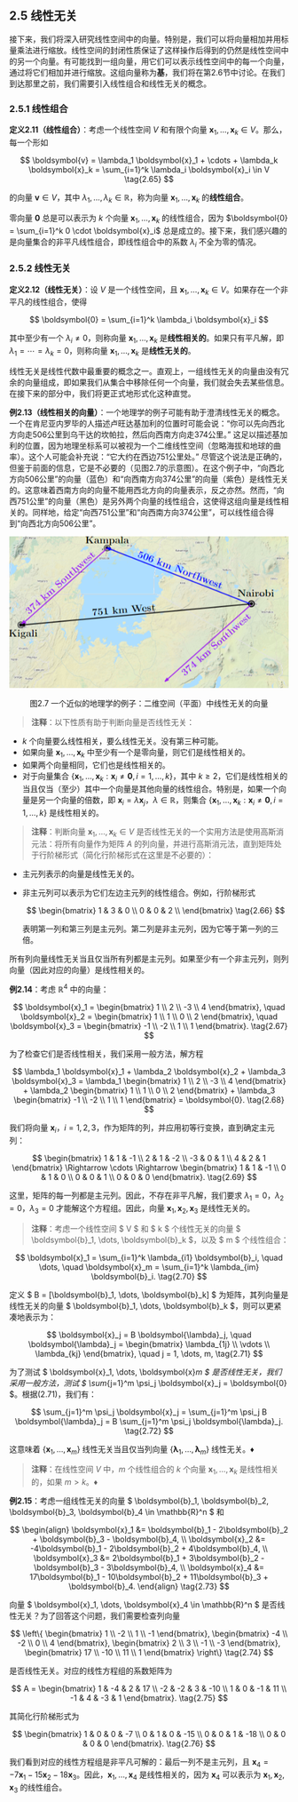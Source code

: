 ## 2.5 线性无关

接下来，我们将深入研究线性空间中的向量。特别是，我们可以将向量相加并用标量乘法进行缩放。线性空间的封闭性质保证了这样操作后得到的仍然是线性空间中的另一个向量。有可能找到一组向量，用它们可以表示线性空间中的每一个向量，通过将它们相加并进行缩放。这组向量称为**基**，我们将在第2.6节中讨论。在我们到达那里之前，我们需要引入线性组合和线性无关的概念。

### 2.5.1 线性组合

**定义2.11（线性组合）**：考虑一个线性空间 $V$ 和有限个向量 $\boldsymbol{x}_1, \dots, \boldsymbol{x}_k \in V$。那么，每一个形如

$$
\boldsymbol{v} = \lambda_1 \boldsymbol{x}_1 + \cdots + \lambda_k \boldsymbol{x}_k = \sum_{i=1}^k \lambda_i \boldsymbol{x}_i \in V
\tag{2.65} 
$$

的向量 $\boldsymbol{v} \in V$，其中 $\lambda_1, \dots, \lambda_k \in \mathbb{R}$，称为向量 $\boldsymbol{x}_1, \dots, \boldsymbol{x}_k$ 的**线性组合**。

零向量 $\boldsymbol{0}$ 总是可以表示为 $k$ 个向量 $\boldsymbol{x}_1, \dots, \boldsymbol{x}_k$ 的线性组合，因为 $\boldsymbol{0} = \sum_{i=1}^k 0 \cdot \boldsymbol{x}_i$ 总是成立的。接下来，我们感兴趣的是向量集合的非平凡线性组合，即线性组合中的系数 $\lambda_i$ 不全为零的情况。

### 2.5.2 线性无关

**定义2.12（线性无关）**：设 $V$ 是一个线性空间，且 $\boldsymbol{x}_1, \dots, \boldsymbol{x}_k \in V$。如果存在一个非平凡的线性组合，使得

$$
\boldsymbol{0} = \sum_{i=1}^k \lambda_i \boldsymbol{x}_i
$$

其中至少有一个 $\lambda_i \neq 0$，则称向量 $\boldsymbol{x}_1, \dots, \boldsymbol{x}_k$ 是**线性相关的**。如果只有平凡解，即 $\lambda_1 = \cdots = \lambda_k = 0$，则称向量 $\boldsymbol{x}_1, \dots, \boldsymbol{x}_k$ 是**线性无关的**。

线性无关是线性代数中最重要的概念之一。直观上，一组线性无关的向量由没有冗余的向量组成，即如果我们从集合中移除任何一个向量，我们就会失去某些信息。在接下来的部分中，我们将更正式地形式化这种直觉。

**例2.13（线性相关的向量）**：一个地理学的例子可能有助于澄清线性无关的概念。一个在肯尼亚内罗毕的人描述卢旺达基加利的位置时可能会说：“你可以先向西北方向走506公里到乌干达的坎帕拉，然后向西南方向走374公里。” 这足以描述基加利的位置，因为地理坐标系可以被视为一个二维线性空间（忽略海拔和地球的曲率）。这个人可能会补充说：“它大约在西边751公里处。” 尽管这个说法是正确的，但鉴于前面的信息，它是不必要的（见图2.7的示意图）。在这个例子中，“向西北方向506公里”的向量（蓝色）和“向西南方向374公里”的向量（紫色）是线性无关的。这意味着西南方向的向量不能用西北方向的向量表示，反之亦然。然而，“向西751公里”的向量（黑色）是另外两个向量的线性组合，这使得这组向量是线性相关的。同样地，给定“向西751公里”和“向西南方向374公里”，可以线性组合得到“向西北方向506公里”。

![图2.7](./attachments/2-7.png)
<center>图2.7 一个近似的地理学的例子：二维空间（平面）中线性无关的向量</center>

> **注释**：以下性质有助于判断向量是否线性无关：
- $k$ 个向量要么线性相关，要么线性无关。没有第三种可能。
- 如果向量 $\boldsymbol{x}_1, \dots, \boldsymbol{x}_k$ 中至少有一个是零向量，则它们是线性相关的。
- 如果两个向量相同，它们也是线性相关的。
- 对于向量集合 $\{\boldsymbol{x}_1, \dots, \boldsymbol{x}_k : \boldsymbol{x}_i \neq \boldsymbol{0}, i = 1, \dots, k\}$，其中 $k \geq 2$，它们是线性相关的当且仅当（至少）其中一个向量是其他向量的线性组合。特别是，如果一个向量是另一个向量的倍数，即 $\boldsymbol{x}_i = \lambda \boldsymbol{x}_j$，$\lambda \in \mathbb{R}$，则集合 $\{\boldsymbol{x}_1, \dots, \boldsymbol{x}_k : \boldsymbol{x}_i \neq \boldsymbol{0}, i = 1, \dots, k\}$ 是线性相关的。

> **注释**：判断向量 $\boldsymbol{x}_1, \dots, \boldsymbol{x}_k \in V$ 是否线性无关的一个实用方法是使用高斯消元法：将所有向量作为矩阵 $A$ 的列向量，并进行高斯消元法，直到矩阵处于行阶梯形式（简化行阶梯形式在这里是不必要的）：
- 主元列表示的向量是线性无关的。
- 非主元列可以表示为它们左边主元列的线性组合。例如，行阶梯形式
  
  $$
  \begin{bmatrix}
  1 & 3 & 0  \\
  0 & 0 & 2  \\
  \end{bmatrix} \tag{2.66}
  $$

  表明第一列和第三列是主元列。第二列是非主元列，因为它等于第一列的三倍。

所有列向量线性无关当且仅当所有列都是主元列。如果至少有一个非主元列，则列向量（因此对应的向量）是线性相关的。

**例2.14**：考虑 $\mathbb{R}^4$ 中的向量：

$$
\boldsymbol{x}_1 = \begin{bmatrix}
1 \\ 2 \\ -3 \\ 4
\end{bmatrix}, \quad
\boldsymbol{x}_2 = \begin{bmatrix}
1 \\ 1 \\ 0 \\ 2
\end{bmatrix}, \quad
\boldsymbol{x}_3 = \begin{bmatrix}
-1 \\ -2 \\ 1 \\ 1
\end{bmatrix}.
\tag{2.67} 
$$

为了检查它们是否线性相关，我们采用一般方法，解方程

$$
\lambda_1 \boldsymbol{x}_1 + \lambda_2 \boldsymbol{x}_2 + \lambda_3 \boldsymbol{x}_3 = \lambda_1 \begin{bmatrix} 1 \\ 2 \\ -3 \\ 4 \end{bmatrix} + \lambda_2 \begin{bmatrix} 1 \\ 1 \\ 0 \\ 2 \end{bmatrix} + \lambda_3 \begin{bmatrix} -1 \\ -2 \\ 1 \\ 1 \end{bmatrix} = \boldsymbol{0}. \tag{2.68}
$$

我们将向量 $\boldsymbol{x}_i$，$i = 1, 2, 3$，作为矩阵的列，并应用初等行变换，直到确定主元列：

$$
\begin{bmatrix}
1 & 1 & -1 \\
2 & 1 & -2 \\
-3 & 0 & 1 \\
4 & 2 & 1
\end{bmatrix}
\Rightarrow \cdots \Rightarrow
\begin{bmatrix}
1 & 1 & -1 \\
0 & 1 & 0 \\
0 & 0 & 1 \\
0 & 0 & 0
\end{bmatrix}.
\tag{2.69} 
$$

这里，矩阵的每一列都是主元列。因此，不存在非平凡解，我们要求 $\lambda_1 = 0$，$\lambda_2 = 0$，$\lambda_3 = 0$ 才能解这个方程组。因此，向量 $\boldsymbol{x}_1, \boldsymbol{x}_2, \boldsymbol{x}_3$ 是线性无关的。


> **注释**：考虑一个线性空间 $ V $ 和 $ k $ 个线性无关的向量 $ \boldsymbol{b}_1, \dots, \boldsymbol{b}_k $，以及 $ m $ 个线性组合：

$$
\boldsymbol{x}_1 = \sum_{i=1}^k \lambda_{i1} \boldsymbol{b}_i, \quad \dots, \quad \boldsymbol{x}_m = \sum_{i=1}^k \lambda_{im} \boldsymbol{b}_i.
\tag{2.70} 
$$

定义 $ B = [\boldsymbol{b}_1, \dots, \boldsymbol{b}_k] $ 为矩阵，其列向量是线性无关的向量 $ \boldsymbol{b}_1, \dots, \boldsymbol{b}_k $，则可以更紧凑地表示为：

$$
\boldsymbol{x}_j = B \boldsymbol{\lambda}_j, \quad \boldsymbol{\lambda}_j = \begin{bmatrix}
\lambda_{1j} \\ \vdots \\ \lambda_{kj}
\end{bmatrix}, \quad j = 1, \dots, m,
\tag{2.71} 
$$

为了测试 $ \boldsymbol{x}_1, \dots, \boldsymbol{x}_m $ 是否线性无关，我们采用一般方法，测试 $ \sum_{j=1}^m \psi_j \boldsymbol{x}_j = \boldsymbol{0} $。根据(2.71)，我们有：

$$
\sum_{j=1}^m \psi_j \boldsymbol{x}_j = \sum_{j=1}^m \psi_j B \boldsymbol{\lambda}_j = B \sum_{j=1}^m \psi_j \boldsymbol{\lambda}_j.
\tag{2.72} 
$$

这意味着 $\{\boldsymbol{x}_1, \dots, \boldsymbol{x}_m\}$ 线性无关当且仅当列向量 $\{\boldsymbol{\lambda}_1, \dots, \boldsymbol{\lambda}_m\}$ 线性无关。♦

> **注释**：在线性空间 $V$ 中，$m$ 个线性组合的 $k$ 个向量 $\boldsymbol{x}_1, \dots, \boldsymbol{x}_k$ 是线性相关的，如果 $m > k$。♦

**例2.15**：考虑一组线性无关的向量 $ \boldsymbol{b}_1, \boldsymbol{b}_2, \boldsymbol{b}_3, \boldsymbol{b}_4 \in \mathbb{R}^n $ 和

$$
\begin{align}
\boldsymbol{x}_1 &= \boldsymbol{b}_1 - 2\boldsymbol{b}_2 + \boldsymbol{b}_3 - \boldsymbol{b}_4, \\
\boldsymbol{x}_2 &= -4\boldsymbol{b}_1 - 2\boldsymbol{b}_2 + 4\boldsymbol{b}_4, \\
\boldsymbol{x}_3 &= 2\boldsymbol{b}_1 + 3\boldsymbol{b}_2 - \boldsymbol{b}_3 - 3\boldsymbol{b}_4, \\
\boldsymbol{x}_4 &= 17\boldsymbol{b}_1 - 10\boldsymbol{b}_2 + 11\boldsymbol{b}_3 + \boldsymbol{b}_4.
\end{align}
\tag{2.73} 
$$

向量 $ \boldsymbol{x}_1, \dots, \boldsymbol{x}_4 \in \mathbb{R}^n $ 是否线性无关？为了回答这个问题，我们需要检查列向量

$$
\left\{
\begin{bmatrix}
1 \\ -2 \\ 1 \\ -1
\end{bmatrix},
\begin{bmatrix}
-4 \\ -2 \\ 0 \\ 4
\end{bmatrix},
\begin{bmatrix}
2 \\ 3 \\ -1 \\ -3
\end{bmatrix},
\begin{bmatrix}
17 \\ -10 \\ 11 \\ 1
\end{bmatrix}
\right\}
\tag{2.74} 
$$

是否线性无关。对应的线性方程组的系数矩阵为

$$
A = \begin{bmatrix}
1 & -4 & 2 & 17 \\
-2 & -2 & 3 & -10 \\
1 & 0 & -1 & 11 \\
-1 & 4 & -3 & 1
\end{bmatrix}.
\tag{2.75} 
$$

其简化行阶梯形式为

$$
\begin{bmatrix}
1 & 0 & 0 & -7 \\
0 & 1 & 0 & -15 \\
0 & 0 & 1 & -18 \\
0 & 0 & 0 & 0
\end{bmatrix}.
\tag{2.76} 
$$

我们看到对应的线性方程组是非平凡可解的：最后一列不是主元列，且 $\boldsymbol{x}_4 = -7\boldsymbol{x}_1 - 15\boldsymbol{x}_2 - 18\boldsymbol{x}_3$。因此，$\boldsymbol{x}_1, \dots, \boldsymbol{x}_4$ 是线性相关的，因为 $\boldsymbol{x}_4$ 可以表示为 $\boldsymbol{x}_1, \boldsymbol{x}_2, \boldsymbol{x}_3$ 的线性组合。